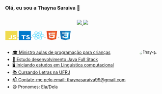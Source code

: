 ### Olá, eu sou a Thayna Saraiva 👋

##



          

<div align="center">
  <a href="https://github.com/thaynasaraiva">
  <img height="180em" src="https://github-readme-stats.vercel.app/api?username=thaynasaraiva&show_icons=true&theme=omni&include_all_commits=true&count_private=true"/>
  <img height="180em" src="https://github-readme-stats.vercel.app/api/top-langs/?username=thaynasaraiva&layout=compact&langs_count=7&theme=omni"/>
</div>

<div style="display: inline_block"><br>
  <img align="center" alt="Thay-Js" height="30" width="40" src="https://raw.githubusercontent.com/devicons/devicon/master/icons/javascript/javascript-plain.svg">
  <img align="center" alt="Thay-Ts" height="30" width="40" src="https://raw.githubusercontent.com/devicons/devicon/master/icons/typescript/typescript-plain.svg">
  <img align="center" alt="Thay-React" height="30" width="40" src="https://raw.githubusercontent.com/devicons/devicon/master/icons/react/react-original.svg">
  <img align="center" alt="Thay-HTML" height="30" width="40" src="https://raw.githubusercontent.com/devicons/devicon/master/icons/html5/html5-original.svg">
  <img align="center" alt="Thay-CSS" height="30" width="40" src="https://raw.githubusercontent.com/devicons/devicon/master/icons/css3/css3-original.svg">
  
  ##
          
  <img align="right" alt="Thay-pic" height="150" style="border-radius:50px;" src="https://media.discordapp.net/attachments/639956127056134178/890373478988013628/Publicacoes_Instagram_1_1.png?width=676&height=676">
</div>

- 🎓 Ministro aulas de programação para crianças
- 🚀 Estudo desenvolvimento Java Full Stack
- 🖥️ Iniciando estudos em Linguistica computacional
- 📚 Cursando Letras na UFRJ
- 📫 Contate-me pelo email: thaynasaraiva99@gmail.com
- 😄 Pronomes: Ela/Dela


